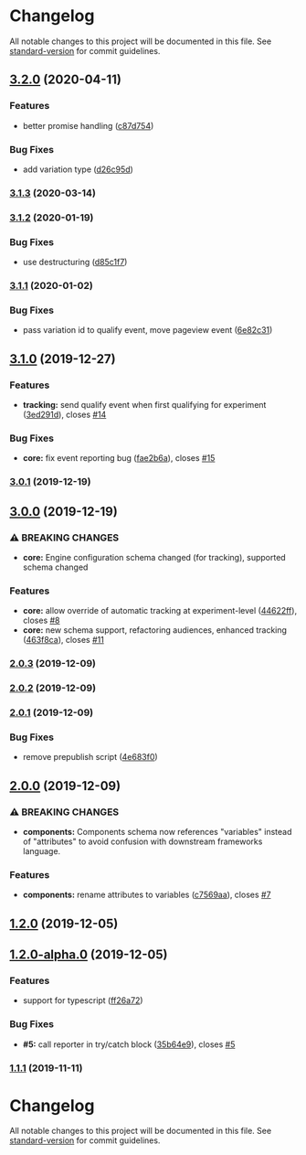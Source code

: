 # Changelog

All notable changes to this project will be documented in this file. See [standard-version](https://github.com/conventional-changelog/standard-version) for commit guidelines.

## [3.2.0](https://github.com/variateapp/variate-engine/compare/v3.1.3...v3.2.0) (2020-04-11)


### Features

* better promise handling ([c87d754](https://github.com/variateapp/variate-engine/commit/c87d754ab048fad675ce4ac0f896affb7da7b3c8))


### Bug Fixes

* add variation type ([d26c95d](https://github.com/variateapp/variate-engine/commit/d26c95dda0ed1282085431ad418c87a1fa223cee))

### [3.1.3](https://github.com/variateapp/variate-engine/compare/v3.1.2...v3.1.3) (2020-03-14)

### [3.1.2](https://github.com/variateapp/variate-engine/compare/v3.1.1...v3.1.2) (2020-01-19)


### Bug Fixes

* use destructuring ([d85c1f7](https://github.com/variateapp/variate-engine/commit/d85c1f7fa3d77740b90ad505f7c80a55a8ce0cb6))

### [3.1.1](https://github.com/variateapp/variate-engine/compare/v3.1.0...v3.1.1) (2020-01-02)


### Bug Fixes

* pass variation id to qualify event, move pageview event ([6e82c31](https://github.com/variateapp/variate-engine/commit/6e82c3144ed50bf11602a8b524e35f214ed80918))

## [3.1.0](https://github.com/variateapp/variate-engine/compare/v3.0.1...v3.1.0) (2019-12-27)


### Features

* **tracking:** send qualify event when first qualifying for experiment ([3ed291d](https://github.com/variateapp/variate-engine/commit/3ed291d674dbf3a8b8e7dbbf7f75aa169f2e2ef3)), closes [#14](https://github.com/variateapp/variate-engine/issues/14)


### Bug Fixes

* **core:** fix event reporting bug ([fae2b6a](https://github.com/variateapp/variate-engine/commit/fae2b6ac29a190ced127f4deb000c0eb725e8700)), closes [#15](https://github.com/variateapp/variate-engine/issues/15)

### [3.0.1](https://github.com/variateapp/variate-engine/compare/v3.0.0...v3.0.1) (2019-12-19)

## [3.0.0](https://github.com/variateapp/variate-engine/compare/v2.0.3...v3.0.0) (2019-12-19)


### ⚠ BREAKING CHANGES

* **core:** Engine configuration schema changed (for tracking), supported schema changed

### Features

* **core:** allow override of automatic tracking at experiment-level ([44622ff](https://github.com/variateapp/variate-engine/commit/44622ffe7eabbbd83ce769ee923c99a0d696a379)), closes [#8](https://github.com/variateapp/variate-engine/issues/8)
* **core:** new schema support, refactoring audiences, enhanced tracking ([463f8ca](https://github.com/variateapp/variate-engine/commit/463f8cac83087e9aff102031ac5ea2548b9cd249)), closes [#11](https://github.com/variateapp/variate-engine/issues/11)

### [2.0.3](https://github.com/variateapp/variate-engine/compare/v2.0.2...v2.0.3) (2019-12-09)

### [2.0.2](https://github.com/variateapp/variate-engine/compare/v2.0.1...v2.0.2) (2019-12-09)

### [2.0.1](https://github.com/variateapp/variate-engine/compare/v2.0.0...v2.0.1) (2019-12-09)


### Bug Fixes

* remove prepublish script ([4e683f0](https://github.com/variateapp/variate-engine/commit/4e683f029fdb04c8ed6d430090406267a60c7308))

## [2.0.0](https://github.com/variateapp/variate-engine/compare/v1.2.0...v2.0.0) (2019-12-09)


### ⚠ BREAKING CHANGES

* **components:** Components schema now references "variables" instead of "attributes" to avoid
confusion with downstream frameworks language.

### Features

* **components:** rename attributes to variables ([c7569aa](https://github.com/variateapp/variate-engine/commit/c7569aace82199f114e4cc74b52ac3a5d331331d)), closes [#7](https://github.com/variateapp/variate-engine/issues/7)

## [1.2.0](https://github.com/variateapp/variate-engine/compare/v1.2.0-alpha.0...v1.2.0) (2019-12-05)

## [1.2.0-alpha.0](https://github.com/variateapp/variate-engine/compare/v1.0.1...v1.2.0-alpha.0) (2019-12-05)


### Features

* support for typescript ([ff26a72](https://github.com/variateapp/variate-engine/commit/ff26a728cfef561966b25552cd97698942205495))


### Bug Fixes

* **#5:** call reporter in try/catch block ([35b64e9](https://github.com/variateapp/variate-engine/commit/35b64e94e20f8d225c029bcf51b0ebb02f382d6e)), closes [#5](https://github.com/variateapp/variate-engine/issues/5)

### [1.1.1](https://github.com/variateapp/variate-engine/compare/v1.1.0...v1.1.1) (2019-11-11)

# Changelog

All notable changes to this project will be documented in this file. See [standard-version](https://github.com/conventional-changelog/standard-version) for commit guidelines.
